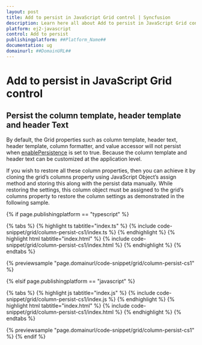 ```yaml
---
layout: post
title: Add to persist in JavaScript Grid control | Syncfusion
description: Learn here all about Add to persist in JavaScript Grid control of Syncfusion Essential and more
platform: ej2-javascript
control: Add to persist 
publishingplatform: ##Platform_Name##
documentation: ug
domainurl: ##DomainURL##
---
```


# Add to persist in JavaScript Grid control

## Persist the column template, header template and header Text

By default, the Grid properties such as column template, header text, header template, column formatter, and value accessor will not persist when [enablePersistence](../../api/grid/#enablepersistence) is set to true. Because the column template and header text can be customized at the application level.

If you wish to restore all these column properties, then you can achieve it by cloning the grid’s columns property using JavaScript Object’s assign method and storing this along with the persist data manually. While restoring the settings, this column object must be assigned to the grid’s columns property to restore the column settings as demonstrated in the following sample.

{% if page.publishingplatform == "typescript" %}

 {% tabs %}
{% highlight ts tabtitle="index.ts" %}
{% include code-snippet/grid/column-persist-cs1/index.ts %}
{% endhighlight %}
{% highlight html tabtitle="index.html" %}
{% include code-snippet/grid/column-persist-cs1/index.html %}
{% endhighlight %}
{% endtabs %}
        
{% previewsample "page.domainurl/code-snippet/grid/column-persist-cs1" %}

{% elsif page.publishingplatform == "javascript" %}

{% tabs %}
{% highlight js tabtitle="index.js" %}
{% include code-snippet/grid/column-persist-cs1/index.js %}
{% endhighlight %}
{% highlight html tabtitle="index.html" %}
{% include code-snippet/grid/column-persist-cs1/index.html %}
{% endhighlight %}
{% endtabs %}

{% previewsample "page.domainurl/code-snippet/grid/column-persist-cs1" %}
{% endif %}